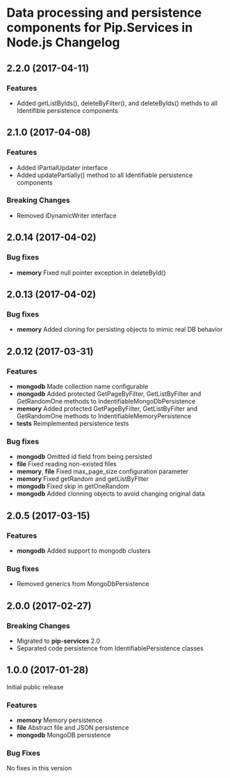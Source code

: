 # Data processing and persistence components for Pip.Services in Node.js Changelog

## <a name="2.2.0"></a> 2.2.0 (2017-04-11)

### Features
* Added getListByIds(), deleteByFilter(), and deleteByIds() methds to all Identifible persistence components

## <a name="2.1.0"></a> 2.1.0 (2017-04-08)

### Features
* Added IPartialUpdater interface
* Added updatePartially() method to all Identifiable persistence components

### Breaking Changes
* Removed IDynamicWriter interface

## <a name="2.0.13"></a> 2.0.14 (2017-04-02)

### Bug fixes
* **memory** Fixed null pointer exception in deleteById()

## <a name="2.0.13"></a> 2.0.13 (2017-04-02)

### Bug fixes
* **memory** Added cloning for persisting objects to mimic real DB behavior

## <a name="2.0.12"></a> 2.0.12 (2017-03-31)

### Features
* **mongodb** Made collection name configurable
* **mongodb** Added protected GetPageByFilter, GetListByFilter and GetRandomOne methods to IndentifiableMongoDbPersistence
* **memory** Added protected GetPageByFilter, GetListByFilter and GetRandomOne methods to IndentifiableMemoryPersistence
* **tests** Reimplemented persistence tests

### Bug fixes
* **mongodb** Omitted id field from being persisted
* **file** Fixed reading non-existed files
* **memory**, **file** Fixed max_page_size configuration parameter
* **memory** Fixed getRandom and getListByFilter
* **mongodb** Fixed skip in getOneRandom
* **mongodb** Added clonning objects to avoid changing original data

## <a name="2.0.5"></a> 2.0.5 (2017-03-15)

### Features
* **mongodb** Added support to mongodb clusters

### Bug fixes
* Removed generics from MongoDbPersistence

## <a name="2.0.0"></a> 2.0.0 (2017-02-27)

### Breaking Changes
* Migrated to **pip-services** 2.0
* Separated code persistence from IdentifiablePersistence classes

## <a name="1.0.0"></a> 1.0.0 (2017-01-28)

Initial public release

### Features
* **memory** Memory persistence
* **file** Abstract file and JSON persistence
* **mongodb** MongoDB persistence

### Bug Fixes
No fixes in this version

